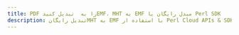---title: PDF را به  تبدیل کنیدEMF، MHT به EMF مبدل رایگان یا Perl SDKdescription: تبدیل رایگانMHT به EMF با استفاده از Perl Cloud APIs & SDK همچنین اسناد PDF را در Cloud ایجاد، ویرایش و رندر کنید.---